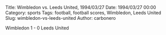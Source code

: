 Title: Wimbledon vs. Leeds United, 1994/03/27
Date: 1994/03/27 00:00
Category: sports
Tags: football, football scores, Wimbledon, Leeds United
Slug: wimbledon-vs-leeds-united
Author: carbonero


Wimbledon 1 - 0 Leeds United
